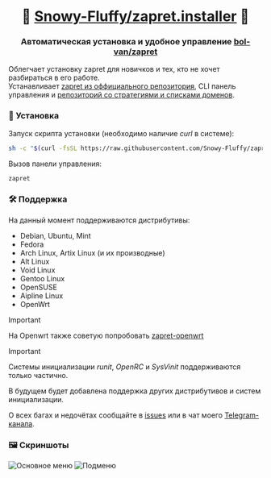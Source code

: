 <div align="center">

# 💜 [Snowy-Fluffy/zapret.installer](https://github.com/Snowy-Fluffy/zapret.installer) 💙

### Автоматическая установка и удобное управление [bol-van/zapret](https://github.com/bol-van/zapret)

</div>

Облегчает установку zapret для новичков и тех, кто не хочет разбираться в его работе.  
Устанавливает [zapret из оффициального репозитория](https://github.com/bol-van/zapret), CLI панель управления и [репозиторий со стратегиями и списками доменов](https://github.com/Snowy-Fluffy/zapret.cfgs).

### 🔽 Установка  

Запуск скрипта установки (необходимо наличие *curl* в системе):  
```bash
sh -c "$(curl -fsSL https://raw.githubusercontent.com/Snowy-Fluffy/zapret.installer/refs/heads/main/installer.sh)"
```

Вызов панели управления:  
```bash
zapret
```

### 🛠️ Поддержка

На данный момент поддерживаются дистрибутивы:  
- Debian, Ubuntu, Mint
- Fedora
- Arch Linux, Artix Linux (и их производные)
- Alt Linux
- Void Linux
- Gentoo Linux
- OpenSUSE
- Aipline Linux
- OpenWrt

> [!IMPORTANT]
> На Openwrt также советую попробовать [zapret-openwrt](https://github.com/remittor/zapret-openwrt)

> [!IMPORTANT]
> Системы инициализации *runit*, *OpenRC* и *SysVinit* поддерживаются только частично.

В будущем будет добавлена поддержка других дистрибутивов и систем инициализации.

О всех багах и недочётах сообщайте в [issues](https://github.com/Snowy-Fluffy/zapret.installer/issues) или в чат моего [Telegram-канала](https://t.me/linux_hi_chat).

### 🖼️ Скриншоты
![Основное меню](https://github.com/user-attachments/assets/1c8d3f11-d357-4783-bb13-7eba735b52ae)
![Подменю](https://github.com/user-attachments/assets/4c5b0af1-64d3-486b-9d23-8c4611517e29)

